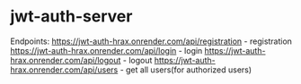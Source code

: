 # jwt-auth-server
Endpoints:
https://jwt-auth-hrax.onrender.com/api/registration - registration
https://jwt-auth-hrax.onrender.com/api/login - login
https://jwt-auth-hrax.onrender.com/api/logout - logout
https://jwt-auth-hrax.onrender.com/api/users - get all users(for authorized users)
